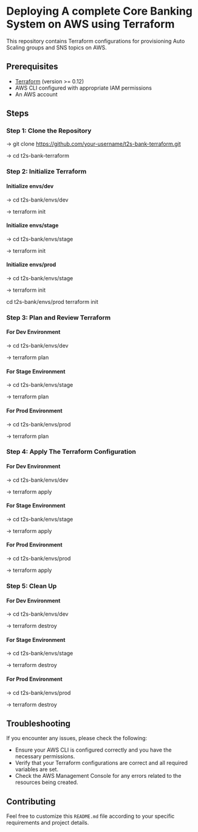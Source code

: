 # Deploying A complete Core Banking System on AWS using Terraform

This repository contains Terraform configurations for provisioning Auto Scaling groups and SNS topics on AWS.

## Prerequisites

- [Terraform](https://www.terraform.io/downloads.html) (version >= 0.12)
- AWS CLI configured with appropriate IAM permissions
- An AWS account

## Steps

### Step 1: Clone the Repository

   -> git clone https://github.com/your-username/t2s-bank-terraform.git
   
   -> cd t2s-bank-terraform

### Step 2: Initialize Terraform

#### Initialize envs/dev
   -> cd t2s-bank/envs/dev
   
   -> terraform init

#### Initialize envs/stage
   -> cd t2s-bank/envs/stage
   
   -> terraform init

#### Initialize envs/prod
   -> cd t2s-bank/envs/stage
   
   -> terraform init

cd t2s-bank/envs/prod
terraform init

### Step 3: Plan and Review Terraform

#### For Dev Environment
   -> cd t2s-bank/envs/dev
   
   -> terraform plan

#### For Stage Environment
   -> cd t2s-bank/envs/stage
   
   -> terraform plan

#### For Prod Environment
   -> cd t2s-bank/envs/prod
   
   -> terraform plan

### Step 4: Apply The Terraform Configuration

#### For Dev Environment
   -> cd t2s-bank/envs/dev
   
   -> terraform apply

#### For Stage Environment
   -> cd t2s-bank/envs/stage
   
   -> terraform apply

#### For Prod Environment
   -> cd t2s-bank/envs/prod
   
   -> terraform apply

### Step 5: Clean Up

#### For Dev Environment
   -> cd t2s-bank/envs/dev
   
   -> terraform destroy

#### For Stage Environment
   -> cd t2s-bank/envs/stage
   
   -> terraform destroy

#### For Prod Environment
   -> cd t2s-bank/envs/prod
   
   -> terraform destroy

## Troubleshooting
If you encounter any issues, please check the following:

- Ensure your AWS CLI is configured correctly and you have the necessary permissions.
- Verify that your Terraform configurations are correct and all required variables are set.
- Check the AWS Management Console for any errors related to the resources being created.

## Contributing
Feel free to customize this `README.md` file according to your specific requirements and project details.

